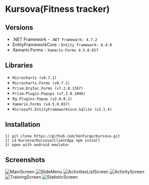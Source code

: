 # Kursova(Fitness tracker)

## Versions

- .NET Framework - `.NET Framework: 4.7.2`
- EntityFrameworkCore - `Entity Framework: 6.4.0`
- Xamarin.Forms - `Xamarin.Forms 4.5.0.657`

## Libraries

- `Microcharts (v0.7.1)`
- `Microcharts.Forms (v0.7.1)`
- `Prism.DryIoc.Forms (v7.2.0.1367)` 
- `Prism.Plugin.Popups (v7.2.0.1046)`
- `Rg.Plugins.Popup (v2.0.0.2)`
- `Xamarin.Forms (v4.5.0.657)`
- `Microsoft.EntityFrameworkCore.Sqlite (v3.1.4)`

## Installation

```
1) git clone https://github.com/Venfurge/Kursova.git
2) cd Kursova/Kursova/ClientApp npm install
3) open with android emulator
```

## Screenshots
![MainScreen](https://imgur.com/ZaBkluO)
![SlideMenu](https://imgur.com/dRfBO3U)
![ActivitiesListScreen](https://imgur.com/SvC5LdC)
![ActivityScreen](https://imgur.com/W22gruO)
![TrainingScreen](https://imgur.com/23ysA0I)
![StatisticScreen](https://imgur.com/KOIDZ9z)
